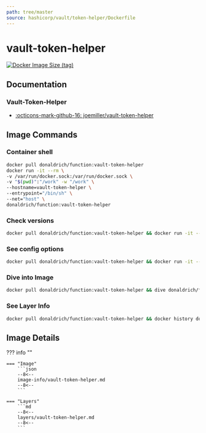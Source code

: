 ```yaml
---
path: tree/master
source: hashicorp/vault/token-helper/Dockerfile
---
```


# vault-token-helper

[![Docker Image Size (tag)](https://img.shields.io/docker/image-size/donaldrich/function/vault-token-helper?color=blue&label=donaldrich/function:vault-token-helper&logo=docker&style=flat-square)](https://hub.docker.com/r/donaldrich/function/vault-token-helper)

## Documentation

### Vault-Token-Helper

- [:octicons-mark-github-16: joemiller/vault-token-helper](https://github.com/joemiller/vault-token-helper)

## Image Commands

### Container shell

```sh
docker pull donaldrich/function:vault-token-helper
docker run -it --rm \
-v /var/run/docker.sock:/var/run/docker.sock \
-v "$(pwd)":"/work" -w "/work" \
--hostname=vault-token-helper \
--entrypoint="/bin/sh" \
--net="host" \
donaldrich/function:vault-token-helper
```

### Check versions

```sh
docker pull donaldrich/function:vault-token-helper && docker run -it --rm  donaldrich/function:vault-token-helper validate
```

### See config options

```sh
docker pull donaldrich/function:vault-token-helper && docker run -it --rm  donaldrich/function:vault-token-helper help
```

### Dive into Image

```sh
docker pull donaldrich/function:vault-token-helper && dive donaldrich/function:vault-token-helper
```

### See Layer Info

```sh
docker pull donaldrich/function:vault-token-helper && docker history donaldrich/function:vault-token-helper
```

## Image Details

??? info ""

    === "Image"
        ```json
        --8<--
        image-info/vault-token-helper.md
        --8<--
        ```

    === "Layers"
        ```md
        --8<--
        layers/vault-token-helper.md
        --8<--
        ```
